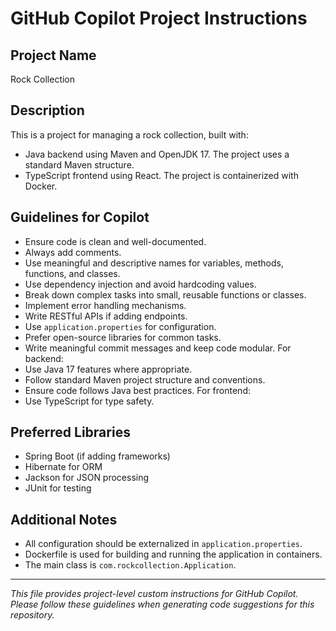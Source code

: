 # GitHub Copilot Project Instructions

## Project Name
Rock Collection

## Description
This is a project for managing a rock collection, built with:
- Java backend using Maven and OpenJDK 17. The project uses a standard Maven structure.
- TypeScript frontend using React.
The project is containerized with Docker.

## Guidelines for Copilot
- Ensure code is clean and well-documented.
- Always add comments.
- Use meaningful and descriptive names for variables, methods, functions, and classes.
- Use dependency injection and avoid hardcoding values.
- Break down complex tasks into small, reusable functions or classes.
- Implement error handling mechanisms.
- Write RESTful APIs if adding endpoints.
- Use `application.properties` for configuration.
- Prefer open-source libraries for common tasks.
- Write meaningful commit messages and keep code modular.
For backend:
- Use Java 17 features where appropriate.
- Follow standard Maven project structure and conventions.
- Ensure code follows Java best practices.
For frontend:
- Use TypeScript for type safety.

## Preferred Libraries
- Spring Boot (if adding frameworks)
- Hibernate for ORM
- Jackson for JSON processing
- JUnit for testing

## Additional Notes
- All configuration should be externalized in `application.properties`.
- Dockerfile is used for building and running the application in containers.
- The main class is `com.rockcollection.Application`.

---

_This file provides project-level custom instructions for GitHub Copilot. Please follow these guidelines when generating code suggestions for this repository._

